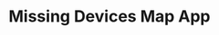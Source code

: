 ---
layout: page
title: Missing Devices Map App
description: Lost device app built with React, Ruby on Rails and Google Map Api.
img: assets/img/devices.png
importance: 2
category: technical tests
redirect: https://github.com/benjajorquera/missingDevicesMap
---